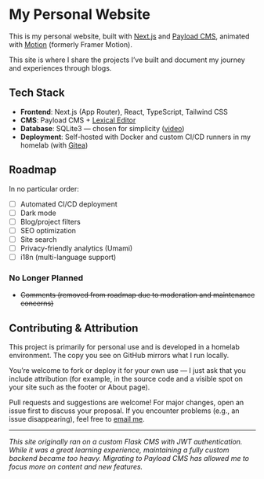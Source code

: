 # My Personal Website

This is my personal website, built with [Next.js](https://nextjs.org/) and [Payload CMS](https://payloadcms.com/), animated with [Motion](https://motion.dev/) (formerly Framer Motion).

This site is where I share the projects I’ve built and document my journey and experiences through blogs.

## Tech Stack

- **Frontend**: Next.js (App Router), React, TypeScript, Tailwind CSS
- **CMS**: Payload CMS + [Lexical Editor](https://lexical.dev/)
- **Database**: SQLite3 — chosen for simplicity ([video](https://www.youtube.com/watch?v=ZP7ef4eVnac))
- **Deployment**: Self-hosted with Docker and custom CI/CD runners in my homelab (with [Gitea](https://about.gitea.com/))

## Roadmap

In no particular order:

- [ ] Automated CI/CD deployment
- [ ] Dark mode
- [ ] Blog/project filters
- [ ] SEO optimization
- [ ] Site search
- [ ] Privacy-friendly analytics (Umami)
- [ ] i18n (multi-language support)

### No Longer Planned

- ~~Comments (removed from roadmap due to moderation and maintenance concerns)~~

## Contributing & Attribution

This project is primarily for personal use and is developed in a homelab environment. The copy you see on GitHub mirrors what I run locally.

You’re welcome to fork or deploy it for your own use — I just ask that you include attribution (for example, in the source code and a visible spot on your site such as the footer or About page).

Pull requests and suggestions are welcome! For major changes, open an issue first to discuss your proposal. If you encounter problems (e.g., an issue disappearing), feel free to [email me](mailto:t.guan@alumni.utoronto.ca?subject=Question%20about%20your%20website).

---

_This site originally ran on a custom Flask CMS with JWT authentication. While it was a great learning experience, maintaining a fully custom backend became too heavy. Migrating to Payload CMS has allowed me to focus more on content and new features._
